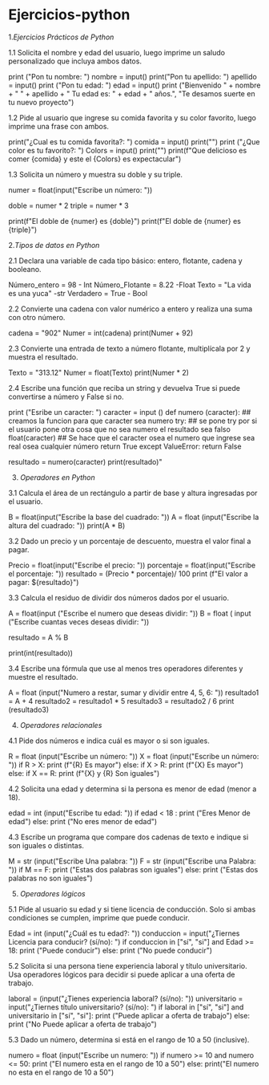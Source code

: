 # Ejercicios-python

1.*Ejercicios Prácticos de Python*

1.1 Solicita el nombre y edad del usuario, luego imprime un saludo personalizado que incluya ambos datos.

print ("Pon tu nombre: ")
nombre = input()
print("Pon tu apellido: ")
apellido = input()
print ("Pon tu edad: ")
edad = input()
print ("Bienvenido " + nombre + " " + apellido + " Tu edad es: " + edad + " años.", "Te desamos suerte en tu nuevo proyecto")

1.2 Pide al usuario que ingrese su comida favorita y su color favorito, luego imprime una frase con ambos.

print("¿Cual es tu comida favorita?:      ")
comida = input()
print("")
print ("¿Que color es tu favorito?:   ")
Colors = input()
print("")
print(f"Que delicioso es comer {comida} y este el {Colors} es expectacular")

1.3 Solicita un número y muestra su doble y su triple.

numer = float(input("Escribe un número:  "))

doble = numer * 2
triple = numer * 3

print(f"El doble de {numer} es {doble}")
print(f"El doble de {numer} es {triple}")

2.*Tipos de datos en Python*

2.1 Declara una variable de cada tipo básico: entero, flotante, cadena y booleano.


Número_entero = 98 - Int
Número_Flotante = 8.22 -Float
Texto = "La vida es una yuca" -str
Verdadero = True - Bool

2.2 Convierte una cadena con valor numérico a entero y realiza una suma con otro número.

cadena = "902"
Numer = int(cadena)
print(Numer + 92)

2.3 Convierte una entrada de texto a número flotante, multiplícala por 2 y muestra el resultado.

Texto = "313.12"
Numer = float(Texto)
print(Numer * 2)

2.4 Escribe una función que reciba un string y devuelva True si puede convertirse a número y False si no.

print ("Esribe un caracter:  ")
caracter = input ()
def numero (caracter): ## creamos la funcion para que caracter sea numero
    try: ## se pone try por si el usuario pone otra cosa que no sea numero el resultado sea falso
        float(caracter) ## Se hace que el caracter osea el numero que ingrese sea real osea cualquier número
        return True
    except ValueError:
        return False
    
resultado = numero(caracter)
print(resultado)"

3. *Operadores en Python*

3.1 Calcula el área de un rectángulo a partir de base y altura ingresadas por el usuario.

B = float(input("Escribe la base del cuadrado: "))
A = float (input("Escribe la altura del cuadrado: "))
print(A * B)

3.2 Dado un precio y un porcentaje de descuento, muestra el valor final a pagar.

Precio = float(input("Escribe el precio: "))
porcentaje = float(input("Escribe el porcentaje: "))
resultado = (Precio * porcentaje)/ 100
print (f"El valor a pagar: ${resultado}")

3.3 Calcula el residuo de dividir dos números dados por el usuario.

A = float(input ("Escribe el numero que deseas dividir: "))
B = float ( input ("Escribe cuantas veces deseas dividir: "))

resultado = A % B

print(int(resultado))

3.4 Escribe una fórmula que use al menos tres operadores diferentes y muestre el resultado.

A = float (input("Numero a restar, sumar y dividir entre 4, 5, 6: "))
resultado1 = A + 4
resultado2 = resultado1 * 5
resultado3 = resultado2 / 6
print (resultado3)

4. *Operadores relacionales*

4.1 Pide dos números e indica cuál es mayor o si son iguales.

R = float (input("Escribe un número: "))
X = float (input("Escribe un número: "))
if R > X:
    print (f"{R} Es mayor")
else:
    if X > R:
        print (f"{X} Es mayor")
    else:
        if X == R:
            print (f"{X} y {R} Son iguales")

4.2 Solicita una edad y determina si la persona es menor de edad (menor a 18).

edad = int (input("Escribe tu edad: "))
if edad < 18 :
    print ("Eres Menor de edad")
else:
    print ("No eres menor de edad")

4.3 Escribe un programa que compare dos cadenas de texto e indique si son iguales o distintas.

M = str (input("Escribe Una palabra: "))
F = str (input("Escribe una Palabra: "))
if M == F:
    print ("Estas dos palabras son iguales")
else:
        print ("Estas dos palabras no son iguales")

5. *Operadores lógicos*

5.1 Pide al usuario su edad y si tiene licencia de conducción. Solo si ambas condiciones se cumplen, imprime que puede conducir.

Edad = int (input("¿Cuál es tu edad?: "))
conduccion = input("¿Tiernes Licencia para conducir? (sí/no): ")
if conduccion  in ["sí", "si"] and Edad >= 18:
    print ("Puede conducir")
else:
    print ("No puede conducir")

5.2 Solicita si una persona tiene experiencia laboral y título universitario. Usa operadores lógicos para decidir si puede aplicar a una oferta de trabajo.

laboral =  (input("¿Tienes experiencia laboral? (sí/no): "))
universitario = input("¿Tiernes título universitario? (sí/no): ")
if laboral  in ["sí", "si"] and universitario in ["sí", "si"]:
    print ("Puede aplicar a oferta de trabajo")
else:
    print ("No Puede aplicar a oferta de trabajo")

5.3 Dado un número, determina si está en el rango de 10 a 50 (inclusive).

numero = float (input("Escribe un numero: "))
if numero >= 10 and numero <= 50:
    print ("El numero esta en el rango de 10 a 50")
else:
    print("El numero no esta en el rango de 10 a 50")
